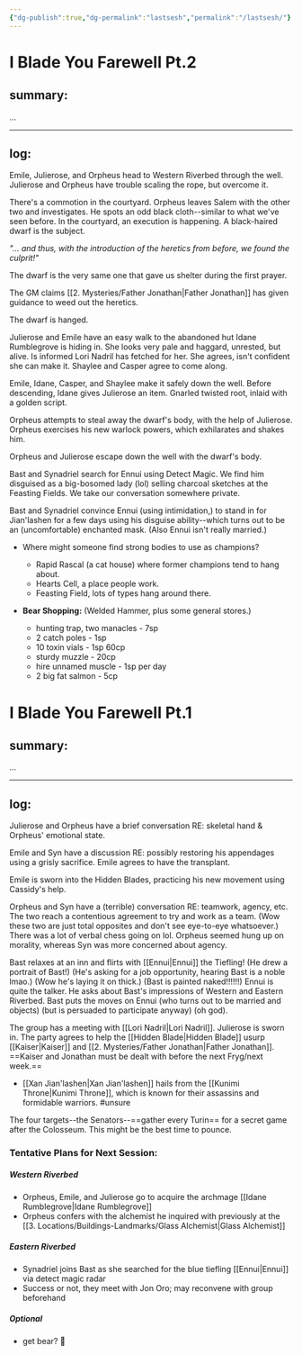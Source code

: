 ```yaml
---
{"dg-publish":true,"dg-permalink":"lastsesh","permalink":"/lastsesh/"}
---
```



<div class="transclusion internal-embed is-loaded"><div class="markdown-embed">




# I Blade You Farewell Pt.2
## summary:
...

---

## log:
Emile, Julierose, and Orpheus head to Western Riverbed through the well. Julierose and Orpheus have trouble scaling the rope, but overcome it.

There's a commotion in the courtyard. Orpheus leaves Salem with the other two and investigates. He spots an odd black cloth--similar to what we've seen before. In the courtyard, an execution is happening. A black-haired dwarf is the subject.

*"... and thus, with the introduction of the heretics from before, we found the culprit!"*

The dwarf is the very same one that gave us shelter during the first prayer.

The GM claims [[2. Mysteries/Father Jonathan\|Father Jonathan]] has given guidance to weed out the heretics.

The dwarf is hanged.

Julierose and Emile have an easy walk to the abandoned hut Idane Rumblegrove is hiding in. She looks very pale and haggard, unrested, but alive. Is informed Lori Nadril has fetched for her. She agrees, isn't confident she can make it. Shaylee and Casper agree to come along.

Emile, Idane, Casper, and Shaylee make it safely down the well. Before descending, Idane gives Julierose an item. Gnarled twisted root, inlaid with a golden script.

Orpheus attempts to steal away the dwarf's body, with the help of Julierose. Orpheus exercises his new warlock powers, which exhilarates and shakes him.

Orpheus and Julierose escape down the well with the dwarf's body.

Bast and Synadriel search for Ennui using Detect Magic. We find him disguised as a big-bosomed lady (lol) selling charcoal sketches at the Feasting Fields. We take our conversation somewhere private.

Bast and Synadriel convince Ennui (using intimidation,) to stand in for Jian'lashen for a few days using his disguise ability--which turns out to be an (uncomfortable) enchanted mask. (Also Ennui isn't really married.)

- Where might someone find strong bodies to use as champions?
	- Rapid Rascal (a cat house) where former champions tend to hang about.
	- Hearts Cell, a place people work.
	- Feasting Field, lots of types hang around there.

- **Bear Shopping:** (Welded Hammer, plus some general stores.)
	- hunting trap, two manacles - 7sp
	- 2 catch poles - 1sp
	- 10 toxin vials - 1sp 60cp
	- sturdy muzzle - 20cp
	- hire unnamed muscle - 1sp per day
	- 2 big fat salmon - 5cp



</div></div>



<div class="transclusion internal-embed is-loaded"><div class="markdown-embed">




# I Blade You Farewell Pt.1
## summary:
...

---

## log:
Julierose and Orpheus have a brief conversation RE: skeletal hand & Orpheus' emotional state.

Emile and Syn have a discussion RE: possibly restoring his appendages using a grisly sacrifice. Emile agrees to have the transplant.

Emile is sworn into the Hidden Blades, practicing his new movement using Cassidy's help.

Orpheus and Syn have a (terrible) conversation RE: teamwork, agency, etc. The two reach a contentious agreement to try and work as a team. (Wow these two are just total opposites and don't see eye-to-eye whatsoever.) There was a lot of verbal chess going on lol. Orpheus seemed hung up on morality, whereas Syn was more concerned about agency.

Bast relaxes at an inn and flirts with [[Ennui\|Ennui]] the Tiefling! (He drew a portrait of Bast!) (He's asking for a job opportunity, hearing Bast is a noble lmao.) (Wow he's laying it on thick.) (Bast is painted naked!!!!!!) Ennui is quite the talker. He asks about Bast's impressions of Western and Eastern Riverbed. Bast puts the moves on Ennui (who turns out to be married and objects) (but is persuaded to participate anyway) (oh god).

The group has a meeting with [[Lori Nadril\|Lori Nadril]]. Julierose is sworn in. The party agrees to help the [[Hidden Blade\|Hidden Blade]] usurp [[Kaiser\|Kaiser]] and [[2. Mysteries/Father Jonathan\|Father Jonathan]]. ==Kaiser and Jonathan must be dealt with before the next Fryg/next week.==

- [[Xan Jian'lashen\|Xan Jian'lashen]] hails from the [[Kunimi Throne\|Kunimi Throne]], which is known for their assassins and formidable warriors. #unsure 

The four targets--the Senators--==gather every Turin== for a secret game after the Colosseum. This might be the best time to pounce.

### Tentative Plans for Next Session:
##### Western Riverbed
- Orpheus, Emile, and Julierose go to acquire the archmage [[Idane Rumblegrove\|Idane Rumblegrove]]
- Orpheus confers with the alchemist he inquired with previously at the [[3. Locations/Buildings-Landmarks/Glass Alchemist\|Glass Alchemist]]
##### Eastern Riverbed
- Synadriel joins Bast as she searched for the blue tiefling [[Ennui\|Ennui]] via detect magic radar
- Success or not, they meet with Jon Oro; may reconvene with group beforehand
##### Optional
- get bear? 🐻

</div></div>
